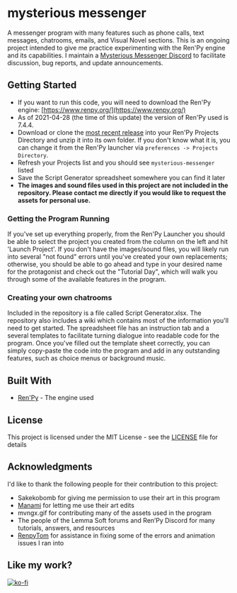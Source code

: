 # mysterious messenger

A messenger program with many features such as phone calls, text messages, chatrooms, emails, and Visual Novel sections. This is an ongoing project intended to give me practice experimenting with the Ren'Py engine and its capabilities. I maintain a [Mysterious Messenger Discord](https://discord.gg/BPbPcpk) to facilitate discussion, bug reports, and update announcements.

## Getting Started

* If you want to run this code, you will need to download the Ren'Py engine: [https://www.renpy.org/](https://www.renpy.org/)
* As of 2021-04-28 (the time of this update) the version of Ren'Py used is 7.4.4.
* Download or clone the [most recent release](https://github.com/shawna-p/mysterious-messenger/releases) into your Ren'Py Projects Directory and unzip it into its own folder. If you don't know what it is, you can change it from the Ren'Py launcher via `preferences -> Projects Directory`.
* Refresh your Projects list and you should see `mysterious-messenger` listed
* Save the Script Generator spreadsheet somewhere you can find it later
* **The images and sound files used in this project are not included in the repository. Please contact me directly if you would like to request the assets for personal use.**

### Getting the Program Running

If you've set up everything properly, from the Ren'Py Launcher you should be able to select the project you created from the column on the left and hit 'Launch Project'. If you don't have the images/sound files, you will likely run into several "not found" errors until you've created your own replacements; otherwise, you should be able to go ahead and type in your desired name for the protagonist and check out the "Tutorial Day", which will walk you through some of the available features in the program.

### Creating your own chatrooms

Included in the repository is a file called Script Generator.xlsx. The repository also includes a wiki which contains most of the information you'll need to get started. The spreadsheet file has an instruction tab and a several templates to facilitate turning dialogue into readable code for the program. Once you've filled out the template sheet correctly, you can simply copy-paste the code into the program and add in any outstanding features, such as choice menus or background music.

## Built With

* [Ren'Py](https://www.renpy.org/) - The engine used

## License

This project is licensed under the MIT License - see the [LICENSE](LICENSE) file for details

## Acknowledgments

I'd like to thank the following people for their contribution to this project:

* Sakekobomb for giving me permission to use their art in this program
* [Manami](https://saeran-sexual.tumblr.com) for letting me use their art edits
* mvngx.gif for contributing many of the assets used in the program
* The people of the Lemma Soft forums and Ren’Py Discord for many tutorials, answers, and resources
* [RenpyTom](https://github.com/renpytom) for assistance in fixing some of the errors and animation issues I ran into

## Like my work?

[![ko-fi](https://www.ko-fi.com/img/githubbutton_sm.svg)](https://ko-fi.com/L3L7QE3T)
